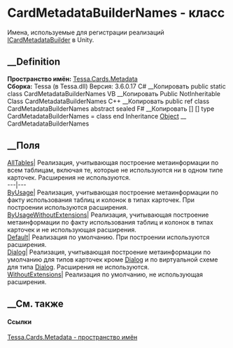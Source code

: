 # CardMetadataBuilderNames - класс
Имена, используемые для регистрации реализаций
[ICardMetadataBuilder](T_Tessa_Cards_Metadata_ICardMetadataBuilder.htm) в
Unity.
## __Definition
 **Пространство имён:** [Tessa.Cards.Metadata](N_Tessa_Cards_Metadata.htm)  
 **Сборка:** Tessa (в Tessa.dll) Версия: 3.6.0.17
C# __Копировать
     public static class CardMetadataBuilderNames
VB __Копировать
     Public NotInheritable Class CardMetadataBuilderNames
C++ __Копировать
     public ref class CardMetadataBuilderNames abstract sealed
F# __Копировать
     [<AbstractClassAttribute>]
    [<SealedAttribute>]
    type CardMetadataBuilderNames = class end
Inheritance
    [Object](https://learn.microsoft.com/dotnet/api/system.object) __ CardMetadataBuilderNames
##  __Поля
[AllTables](F_Tessa_Cards_Metadata_CardMetadataBuilderNames_AllTables.htm)|
Реализация, учитывающая построение метаинформации по всем таблицам, включая
те, которые не используются ни в одном типе карточек. Расширения не
используются.  
---|---  
[ByUsage](F_Tessa_Cards_Metadata_CardMetadataBuilderNames_ByUsage.htm)|
Реализация, учитывающая построение метаинформации по факту использования
таблиц и колонок в типах карточек. При построении используются расширения.  
[ByUsageWithoutExtensions](F_Tessa_Cards_Metadata_CardMetadataBuilderNames_ByUsageWithoutExtensions.htm)|
Реализация, учитывающая построение метаинформации по факту использования
таблиц и колонок в типах карточек и не использующая расширения.  
[Default](F_Tessa_Cards_Metadata_CardMetadataBuilderNames_Default.htm)|
Реализация по умолчанию. При построении используются расширения.  
[Dialog](F_Tessa_Cards_Metadata_CardMetadataBuilderNames_Dialog.htm)|
Реализация, учитывающая построение метаинформации по умолчанию для типов
карточек кроме [Dialog](T_Tessa_Cards_CardInstanceType.htm) и по виртуальной
схеме для типа [Dialog](T_Tessa_Cards_CardInstanceType.htm). Расширения не
используются.  
[WithoutExtensions](F_Tessa_Cards_Metadata_CardMetadataBuilderNames_WithoutExtensions.htm)|
Реализация по умолчанию, не использующая расширения.  
## __См. также
#### Ссылки
[Tessa.Cards.Metadata - пространство имён](N_Tessa_Cards_Metadata.htm)
